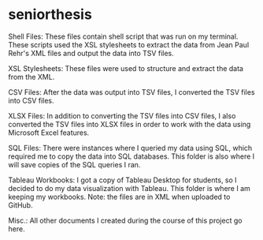 # seniorthesis
Shell Files:
These files contain shell script that was run on my terminal. These scripts used the XSL stylesheets to extract the data from Jean Paul Rehr's XML files and output the data into TSV files. 

XSL Stylesheets:
These files were used to structure and extract the data from the XML. 

CSV Files:
After the data was output into TSV files, I converted the TSV files into CSV files.

XLSX Files:
In addition to converting the TSV files into CSV files, I also converted the TSV files into XLSX files in order to work with the data using Microsoft Excel features. 

SQL Files:
There were instances where I queried my data using SQL, which required me to copy the data into SQL databases. This folder is also where I will save copies of the SQL queries I ran. 

Tableau Workbooks:
I got a copy of Tableau Desktop for students, so I decided to do my data visualization with Tableau. This folder is where I am keeping my workbooks. Note: the files are in XML when uploaded to GitHub. 

Misc.:
All other documents I created during the course of this project go here.
